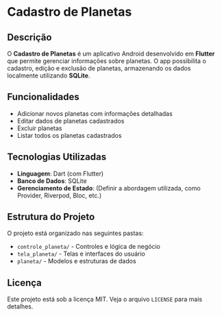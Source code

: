 # Cadastro de Planetas

## Descrição
O **Cadastro de Planetas** é um aplicativo Android desenvolvido em **Flutter** que permite gerenciar informações sobre planetas. O app possibilita o cadastro, edição e exclusão de planetas, armazenando os dados localmente utilizando **SQLite**.

## Funcionalidades
- Adicionar novos planetas com informações detalhadas
- Editar dados de planetas cadastrados
- Excluir planetas
- Listar todos os planetas cadastrados

## Tecnologias Utilizadas
- **Linguagem**: Dart (com Flutter)
- **Banco de Dados**: SQLite
- **Gerenciamento de Estado**: (Definir a abordagem utilizada, como Provider, Riverpod, Bloc, etc.)

## Estrutura do Projeto
O projeto está organizado nas seguintes pastas:
- `controle_planeta/` - Controles e lógica de negócio
- `tela_planeta/` - Telas e interfaces do usuário
- `planeta/` - Modelos e estruturas de dados

## Licença
Este projeto está sob a licença MIT. Veja o arquivo `LICENSE` para mais detalhes.

